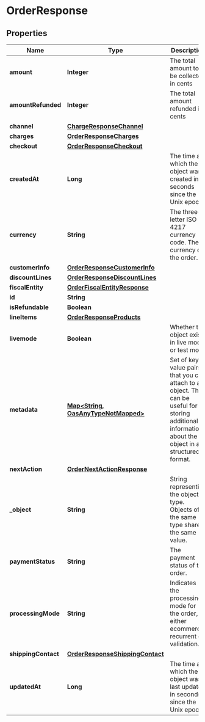 

# OrderResponse

## Properties

Name | Type | Description | Notes
------------ | ------------- | ------------- | -------------
**amount** | **Integer** | The total amount to be collected in cents |  [optional]
**amountRefunded** | **Integer** | The total amount refunded in cents |  [optional]
**channel** | [**ChargeResponseChannel**](ChargeResponseChannel.md) |  |  [optional]
**charges** | [**OrderResponseCharges**](OrderResponseCharges.md) |  |  [optional]
**checkout** | [**OrderResponseCheckout**](OrderResponseCheckout.md) |  |  [optional]
**createdAt** | **Long** | The time at which the object was created in seconds since the Unix epoch |  [optional]
**currency** | **String** | The three-letter ISO 4217 currency code. The currency of the order. |  [optional]
**customerInfo** | [**OrderResponseCustomerInfo**](OrderResponseCustomerInfo.md) |  |  [optional]
**discountLines** | [**OrderResponseDiscountLines**](OrderResponseDiscountLines.md) |  |  [optional]
**fiscalEntity** | [**OrderFiscalEntityResponse**](OrderFiscalEntityResponse.md) |  |  [optional]
**id** | **String** |  |  [optional]
**isRefundable** | **Boolean** |  |  [optional]
**lineItems** | [**OrderResponseProducts**](OrderResponseProducts.md) |  |  [optional]
**livemode** | **Boolean** | Whether the object exists in live mode or test mode |  [optional]
**metadata** | [**Map&lt;String, OasAnyTypeNotMapped&gt;**](OasAnyTypeNotMapped.md) | Set of key-value pairs that you can attach to an object. This can be useful for storing additional information about the object in a structured format. |  [optional]
**nextAction** | [**OrderNextActionResponse**](OrderNextActionResponse.md) |  |  [optional]
**_object** | **String** | String representing the object’s type. Objects of the same type share the same value. |  [optional]
**paymentStatus** | **String** | The payment status of the order. |  [optional]
**processingMode** | **String** | Indicates the processing mode for the order, either ecommerce, recurrent or validation. |  [optional]
**shippingContact** | [**OrderResponseShippingContact**](OrderResponseShippingContact.md) |  |  [optional]
**updatedAt** | **Long** | The time at which the object was last updated in seconds since the Unix epoch |  [optional]




